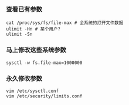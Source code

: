 ### 查看已有参数
```
cat /proc/sys/fs/file-max # 全系统的打开文件数据
ulimit -Hn # 某个用户?
ulimit -Sn
```

### 马上修改这些系统参数
```
sysctl -w fs.file-max=1000000
```
### 永久修改参数
```
vim /etc/sysctl.conf
vim /etc/security/limits.conf
```
